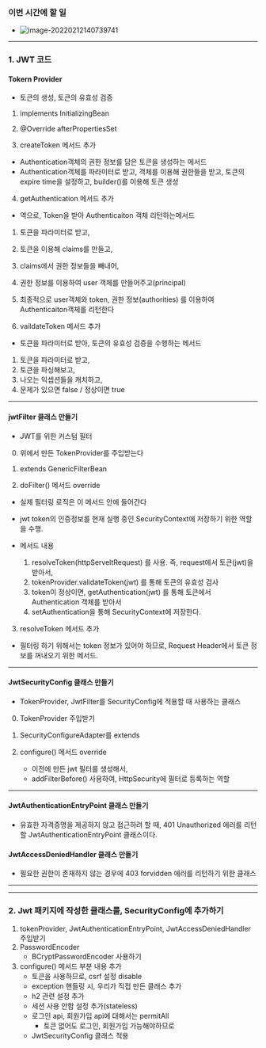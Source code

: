 ### 이번 시간에 할 일

- ![image-20220212140739741](C:\Users\4545a\AppData\Roaming\Typora\typora-user-images\image-20220212140739741.png)



---

### 1. JWT 코드



#### Tokern Provider

- 토큰의 생성, 토큰의 유효성 검증

1. implements InitializingBean



2. @Override
   afterPropertiesSet 



3. createToken 메서드 추가

- Authentication객체의 권한 정보를 담은 토큰을 생성하는 메서드
- Authentication객체를 파라미터로 받고, 객체를 이용해 권한들을 받고, 토큰의 expire time을 설정하고, builder()를 이용해 토큰 생성



4. getAuthentication 메서드 추가

- 역으로, Token을 받아 Authenticaiton 객체 리턴하는메서드
1. 토큰을 파라미터로 받고, 
2. 토큰을 이용해 claims를 만들고, 
3. claims에서 권한 정보들을 빼내어, 
4. 권한 정보를 이용하여 user 객체를 만들어주고(principal)
5. 최종적으로 user객체와 token, 권한 정보(authorities) 를 이용하여 Authenticaiton객체를 리턴한다



5. vaildateToken 메서드 추가

- 토큰을 파라미터로 받아, 토큰의 유효성 검증을 수행하는 메서드

1. 토큰을 파라미터로 받고,
2. 토큰을 파싱해보고,
3. 나오는 익셉션들을 캐치하고,
4. 문제가 있으면 false / 정상이면 true 



---

#### jwtFilter 클래스 만들기

- JWT를 위한 커스텀 필터

0. 위에서 만든 TokenProvider를 주입받는다



1. extends GenericFilterBean



2. doFilter() 메서드 override

- 실제 필터링 로직은 이 메서드 안에 들어간다
- jwt token의 인증정보를 현재 실행 중인 SecurityContext에 저장하기 위한 역할을 수행.

- 메서드 내용
  1. resolveToken(httpServeltRequest) 를 사용. 즉, request에서 토큰(jwt)을 받아서, 
  2. tokenProvider.validateToken(jwt) 를 통해 토큰의 유효성 검사
  3. token이 정상이면, getAuthentication(jwt) 를 통해 토큰에서 Authentication 객체를 받아서
  4. setAuthentication을 통해 SecurityContext에  저장한다.



3. resolveToken 메서드 추가

- 필터링 하기 위해서는 token 정보가 있어야 하므로,  Request Header에서 토큰 정보를 꺼내오기 위한 메서드.



---

#### JwtSecurityConfig 클래스 만들기

- TokenProvider, JwtFilter를 SecurityConfig에 적용할 때 사용하는 클래스

0. TokenProvider 주입받기



1. SecurityConfigureAdapter를 extends



2. configure() 메서드 override
   - 이전에 만든 jwt 필터를 생성해서,
   - addFilterBefore() 사용하여, HttpSecurity에 필터로 등록하는 역할

---

#### JwtAuthenticationEntryPoint 클래스 만들기

- 유효한 자격증명을 제공하지 않고 접근하려 할 때, 401 Unauthorized 에러를 리턴할 JwtAuthenticationEntryPoint 클래스이다.



#### JwtAccessDeniedHandler 클래스 만들기

- 필요한 권한이 존재하지 않는 경우에 403 forvidden 에러를 리턴하기 위한 클래스



---

---

### 2. Jwt 패키지에 작성한 클래스를, SecurityConfig에 추가하기

 

1. tokenProvider, JwtAuthenticationEntryPoint, JwtAccessDeniedHandler 주입받기
2. PasswordEncoder
   - BCryptPasswordEncoder 사용하기
3. configure() 메서드 부분 내용 추가
   - 토큰을 사용하므로, csrf 설정 disable
   - exception 핸들링 시, 우리가 직접 만든 클래스 추가
   - h2 관련 설정 추가
   - 세션 사용 안함 설정 추가(stateless)
   - 로그인 api, 회원가입 api에 대해서는 permitAll
     - 토큰 없어도 로그인, 회원가입 가능해야하므로
   - JwtSecurityConfig 클래스 적용

